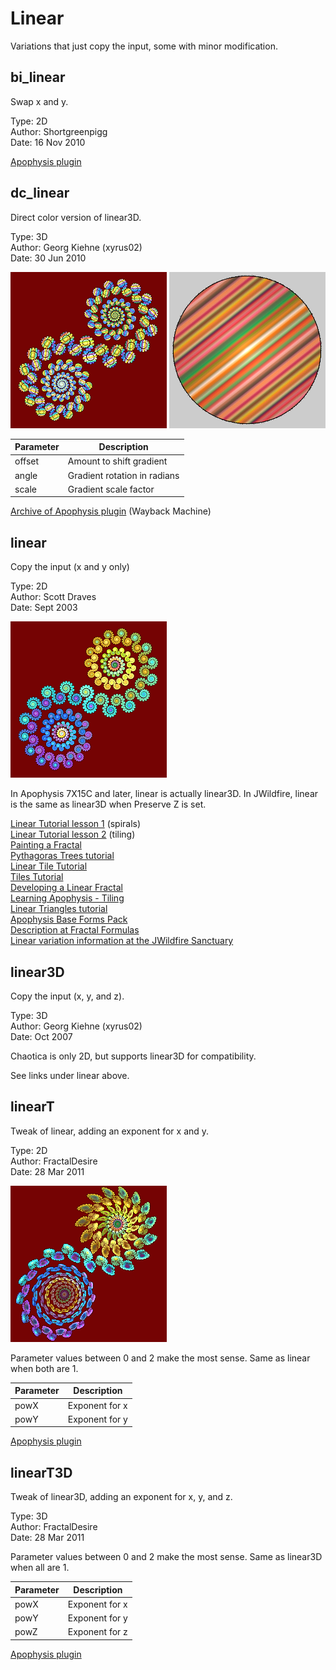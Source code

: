# Linear
Variations that just copy the input, some with minor modification.

## bi_linear
Swap x and y.

Type: 2D   
Author: Shortgreenpigg   
Date: 16 Nov 2010   

[Apophysis plugin](https://www.deviantart.com/shortgreenpigg/art/Bi-Linear-Plugin-186437236)   

## dc_linear
Direct color version of linear3D.

Type: 3D  
Author: Georg Kiehne (xyrus02)  
Date: 30 Jun 2010

[![](dc_linear-1.png)](dc_linear-1.flame) [![](dc_linear-2.png)](dc_linear-2.flame)

| Parameter | Description |
| --- | --- |
| offset | Amount to shift gradient |
| angle | Gradient rotation in radians |
| scale | Gradient scale factor |

[Archive of Apophysis plugin](https://web.archive.org/web/20120819054425/https://xyrus02.deviantart.com/art/DirectColoring-plugins-for-7x-169594950) (Wayback Machine)     

## linear
Copy the input (x and y only)

Type: 2D  
Author: Scott Draves  
Date: Sept 2003  

[![](linear-1.png)](linear-1.flame)

In Apophysis 7X15C and later, linear is actually linear3D. In JWildfire, linear is the same as linear3D when Preserve Z is set.

[Linear Tutorial lesson 1](http://cmptrwhz.deviantart.com/art/Linear-Tutorial-lesson-1-144094046) (spirals)  
[Linear Tutorial lesson 2](http://cmptrwhz.deviantart.com/art/Linear-Tutorial-lesson-2-144188770) (tiling)   
[Painting a Fractal](http://chaosfissure.deviantart.com/art/Painting-a-Fractal-Part-1-291811936)   
[Pythagoras Trees tutorial](http://ideviant.deviantart.com/art/Pythagoras-trees-156363182)   
[Linear Tile Tutorial](http://tatasz.deviantart.com/art/Linear-Tile-Tutorial-357305585)   
[Tiles Tutorial](http://fiery-fire.deviantart.com/art/Apo-Tiles-Tuto-136679008)   
[Developing a Linear Fractal](https://www.deviantart.com/physivic/art/Developing-a-Linear-Fractal-106935198)   
[Learning Apophysis - Tiling](http://learningapophysis.wordpress.com/2011/10/22/tiling/)   
[Linear Triangles tutorial](http://chaosfissure.deviantart.com/art/Apophysis-Linear-Triangles-343705290)   
[Apophysis Base Forms Pack](http://tyrantwave.deviantart.com/art/Apophysis-Base-Forms-Pack-103671251)   
[Description at Fractal Formulas](https://fractalformulas.wordpress.com/flame-variations/linear-and-linear3d/)   
[Linear variation information at the JWildfire Sanctuary](https://www.jwfsanctuary.club/variation-information/linear/)   

## linear3D
Copy the input (x, y, and z).

Type: 3D  
Author: Georg Kiehne (xyrus02)  
Date: Oct 2007  

Chaotica is only 2D, but supports linear3D for compatibility.

See links under linear above.

## linearT
Tweak of linear, adding an exponent for x and y.

Type: 2D  
Author: FractalDesire  
Date: 28 Mar 2011  

[![](linearT-1.png)](linearT-1.flame)

Parameter values between 0 and 2 make the most sense. Same as linear when both are 1.

| Parameter | Description |
| --- | --- |
| powX | Exponent for x |
| powY | Exponent for y |

[Apophysis plugin](https://www.deviantart.com/fractaldesire/art/linearT-plugin-202668974)   

## linearT3D
Tweak of linear3D, adding an exponent for x, y, and z.

Type: 3D  
Author: FractalDesire  
Date: 28 Mar 2011  

Parameter values between 0 and 2 make the most sense. Same as linear3D when all are 1.

| Parameter | Description |
| --- | --- |
| powX | Exponent for x |
| powY | Exponent for y |
| powZ | Exponent for z |

[Apophysis plugin](https://www.deviantart.com/fractaldesire/art/linearT-plugin-202668974)   
